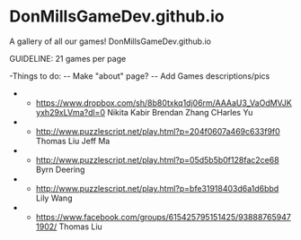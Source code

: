 DonMillsGameDev.github.io
=========================

A gallery of all our games!
DonMillsGameDev.github.io

GUIDELINE:
  21 games per page

-Things to do:
-- Make "about" page?
-- Add Games descriptions/pics
      
-  - https://www.dropbox.com/sh/8b80txkq1dj06rm/AAAaU3_VaOdMVJKyxh29xLVma?dl=0 Nikita Kabir Brendan Zhang CHarles Yu
-  - http://www.puzzlescript.net/play.html?p=204f0607a469c633f9f0 Thomas Liu Jeff Ma
-  - http://www.puzzlescript.net/play.html?p=05d5b5b0f128fac2ce68 Byrn Deering
-  - http://www.puzzlescript.net/play.html?p=bfe31918403d6a1d6bbd Lily Wang
-  - https://www.facebook.com/groups/615425795151425/938887659471902/ Thomas Liu
